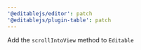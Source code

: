 ```yaml
---
'@editablejs/editor': patch
'@editablejs/plugin-table': patch
---
```


Add the `scrollIntoView` method to `Editable`
